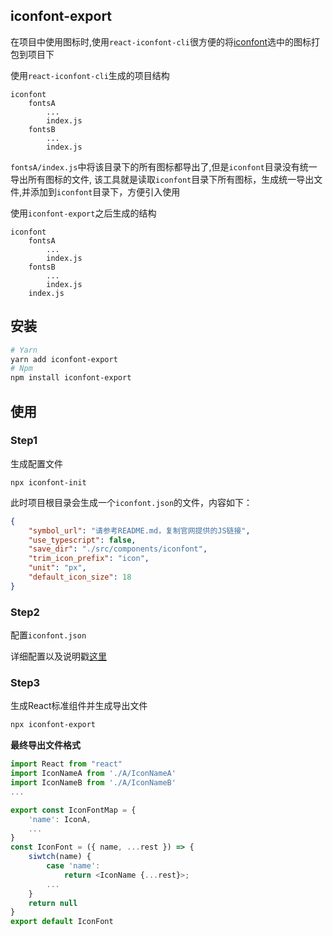 ## iconfont-export

在项目中使用图标时,使用`react-iconfont-cli`很方便的将[iconfont](https://www.iconfont.cn/)选中的图标打包到项目下

使用`react-iconfont-cli`生成的项目结构
```
iconfont
    fontsA
        ...
        index.js
    fontsB
        ...
        index.js
```
`fontsA/index.js`中将该目录下的所有图标都导出了,但是`iconfont`目录没有统一导出所有图标的文件, 该工具就是读取`iconfont`目录下所有图标，生成统一导出文件,并添加到`iconfont`目录下，方便引入使用

使用`iconfont-export`之后生成的结构
```
iconfont
    fontsA
        ...
        index.js
    fontsB
        ...
        index.js
    index.js
```

## 安装
```bash
# Yarn
yarn add iconfont-export
# Npm
npm install iconfont-export
```

## 使用

### Step1
生成配置文件
```
npx iconfont-init
```

此时项目根目录会生成一个`iconfont.json`的文件，内容如下：
```json
{
    "symbol_url": "请参考README.md，复制官网提供的JS链接",
    "use_typescript": false,
    "save_dir": "./src/components/iconfont",
    "trim_icon_prefix": "icon",
    "unit": "px",
    "default_icon_size": 18
}
```
### Step2
配置`iconfont.json`

详细配置以及说明戳[这里](https://www.npmjs.com/package/react-iconfont-cli)

### Step3
生成React标准组件并生成导出文件
```bash
npx iconfont-export
```  

**最终导出文件格式**
```js
import React from "react"
import IconNameA from './A/IconNameA'
import IconNameB from './A/IconNameB'
...

export const IconFontMap = {
    'name': IconA,
    ...
}
const IconFont = ({ name, ...rest }) => {
    siwtch(name) {
        case 'name':
            return <IconName {...rest}>;
        ...
    }
    return null
}
export default IconFont
```